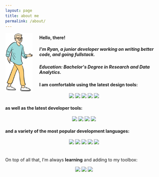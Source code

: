 ```yaml
---
layout: page
title: about me
permalink: /about/
---
```

<img src="/src/about-img2.svg"
    style="width: 5.5rem; height: auto; float: left; position: static; padding-right: 1.5em;">

<h4>Hello, there!</h4>

<h5>I'm Ryan, a junior developer working on writing better code, and going fullstack.</h5>

<h5>Education: <b>Bachelor's Degree</b> in Research and Data Analytics.</h5>

<div id="rcorn">

<h4>I am comfortable using the latest <b>design tools</b>: </h4>

<div id="smrcorn" style="text-align:center;">
<img id="badge" src="https://img.shields.io/badge/figma-%23F24E1E.svg?style=for-the-badge&logo=figma&logoColor=white">

<img id="badge" src="https://img.shields.io/badge/Sketch-FFB387?style=for-the-badge&logo=sketch&logoColor=black">

<img id="badge" src="https://img.shields.io/badge/Adobe%20XD-470137?style=for-the-badge&logo=Adobe%20XD&logoColor=#FF61F6">

<img id="badge" src="https://img.shields.io/badge/adobe%20illustrator-%23FF9A00.svg?style=for-the-badge&logo=adobe%20illustrator&logoColor=white">

<img id="badge" src="https://img.shields.io/badge/adobe%20photoshop-%2331A8FF.svg?style=for-the-badge&logo=adobe%20photoshop&logoColor=white">

</div>

<h4>as well as the latest <b>developer tools:</b> </h4>

<div id="smrcorn" style="text-align:center;">
<img id="badge" src="https://img.shields.io/badge/pycharm-143?style=for-the-badge&logo=pycharm&logoColor=black&color=black&labelColor=green">

<img id="badge" src="https://img.shields.io/badge/jupyter-%23FA0F00.svg?style=for-the-badge&logo=jupyter&logoColor=white">

<img id="badge" src="https://img.shields.io/badge/Visual%20Studio%20Code-0078d7.svg?style=for-the-badge&logo=visual-studio-code&logoColor=white">

<img id="badge" src="https://img.shields.io/badge/docker-%230db7ed.svg?style=for-the-badge&logo=docker&logoColor=white">
</div>

<h4>and a variety of the most popular development <b>languages:</b> </h4>

<div id="smrcorn" style="text-align:center;">
<img id="badge" src="https://img.shields.io/badge/html5-%23E34F26.svg?style=for-the-badge&logo=html5&logoColor=white">

<img id="badge" src="https://img.shields.io/badge/css3-%231572B6.svg?style=for-the-badge&logo=css3&logoColor=white">

<img id="badge" src="https://img.shields.io/badge/typescript-%23007ACC.svg?style=for-the-badge&logo=typescript&logoColor=white">

<img id="badge" src="https://img.shields.io/badge/python-3670A0?style=for-the-badge&logo=python&logoColor=ffdd54">

<img id="badge" src="https://img.shields.io/badge/c%23-%23239120.svg?style=for-the-badge&logo=c-sharp&logoColor=white">

</div>


<p style="padding-top:1.5rem">On top of all that, I'm always <b>learning</b> and adding to my toolbox:</p>

<div id="smrcorn" style="text-align:center;">
<img id="badge" src="https://img.shields.io/badge/java-%23ED8B00.svg?style=for-the-badge&logo=java&logoColor=white">

<img id="badge" src="https://img.shields.io/badge/javascript-%23323330.svg?style=for-the-badge&logo=javascript&logoColor=%23F7DF1E">

<img id="badge" src="https://img.shields.io/badge/ruby-%23CC342D.svg?style=for-the-badge&logo=ruby&logoColor=white">

</div>
</div>
